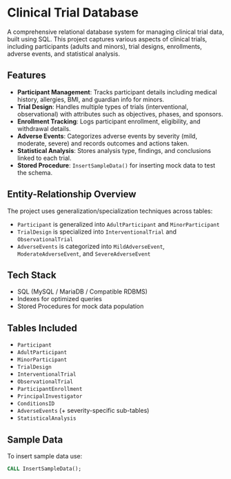 # Clinical Trial Database

A comprehensive relational database system for managing clinical trial data, built using SQL. This project captures various aspects of clinical trials, including participants (adults and minors), trial designs, enrollments, adverse events, and statistical analysis.

## Features

- **Participant Management**: Tracks participant details including medical history, allergies, BMI, and guardian info for minors.
- **Trial Design**: Handles multiple types of trials (interventional, observational) with attributes such as objectives, phases, and sponsors.
- **Enrollment Tracking**: Logs participant enrollment, eligibility, and withdrawal details.
- **Adverse Events**: Categorizes adverse events by severity (mild, moderate, severe) and records outcomes and actions taken.
- **Statistical Analysis**: Stores analysis type, findings, and conclusions linked to each trial.
- **Stored Procedure**: `InsertSampleData()` for inserting mock data to test the schema.

## Entity-Relationship Overview

The project uses generalization/specialization techniques across tables:
- `Participant` is generalized into `AdultParticipant` and `MinorParticipant`
- `TrialDesign` is specialized into `InterventionalTrial` and `ObservationalTrial`
- `AdverseEvents` is categorized into `MildAdverseEvent`, `ModerateAdverseEvent`, and `SevereAdverseEvent`

## Tech Stack

- SQL (MySQL / MariaDB / Compatible RDBMS)
- Indexes for optimized queries
- Stored Procedures for mock data population

## Tables Included

- `Participant`
- `AdultParticipant`
- `MinorParticipant`
- `TrialDesign`
- `InterventionalTrial`
- `ObservationalTrial`
- `ParticipantEnrollment`
- `PrincipalInvestigator`
- `ConditionsID`
- `AdverseEvents` (+ severity-specific sub-tables)
- `StatisticalAnalysis`

## Sample Data

To insert sample data use:
```sql
CALL InsertSampleData();
